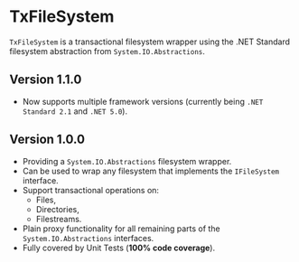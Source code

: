 TxFileSystem
=================
`TxFileSystem` is a transactional filesystem wrapper using the .NET Standard filesystem abstraction from `System.IO.Abstractions`.

Version 1.1.0
-----------------

*  Now supports multiple framework versions (currently being `.NET Standard 2.1` and `.NET 5.0`).

Version 1.0.0
-----------------

*  Providing a `System.IO.Abstractions` filesystem wrapper.
*  Can be used to wrap any filesystem that implements the `IFileSystem` interface.
*  Support transactional operations on:
   *   Files,
   *   Directories,
   *   Filestreams.
*  Plain proxy functionality for all remaining parts of the `System.IO.Abstractions` interfaces.
*  Fully covered by Unit Tests (**100% code coverage**).
